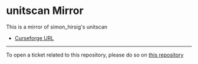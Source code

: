 # unitscan Mirror

This is a mirror of simon_hirsig's unitscan

- [Curseforge URL](https://www.curseforge.com/wow/addons/unitscan)

----

To open a ticket related to this repository, please do so on [this repository](https://github.com/curseforge-mirror/.github)